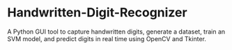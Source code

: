 # Handwritten-Digit-Recognizer
A Python GUI tool to capture handwritten digits, generate a dataset, train an SVM model, and predict digits in real time using OpenCV and Tkinter.
